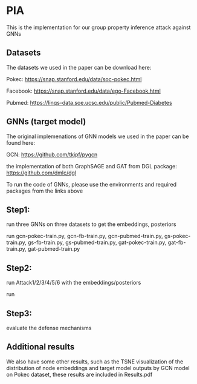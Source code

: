# PIA

This is the implementation for our group property inference attack against GNNs

## Datasets

The datasets we used in the paper can be download here:

Pokec: https://snap.stanford.edu/data/soc-pokec.html

Facebook: https://snap.stanford.edu/data/ego-Facebook.html

Pubmed: https://linqs-data.soe.ucsc.edu/public/Pubmed-Diabetes


## GNNs (target model)

The original implemenations of GNN models we used in the paper can be found here:

GCN: https://github.com/tkipf/pygcn

the implementation of both GraphSAGE and GAT from DGL package: https://github.com/dmlc/dgl

To run the code of GNNs, please use the environments and required packages from the links above

## Step1: 

run three GNNs on three datasets to get the embeddings, posteriors

run gcn-pokec-train.py, gcn-fb-train.py, gcn-pubmed-train.py, gs-pokec-train.py, gs-fb-train.py, gs-pubmed-train.py, gat-pokec-train.py, gat-fb-train.py, gat-pubmed-train.py

## Step2: 

run Attack1/2/3/4/5/6 with the embeddings/posteriors

run 

## Step3: 

evaluate the defense mechanisms


## Additional results

We also have some other results, such as the TSNE visualization of the distribution of node embeddings and target model outputs by GCN model on Pokec dataset, these results are included in Results.pdf



